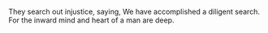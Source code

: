 They search out injustice, saying, We have accomplished a diligent search. For the inward mind and heart of a man are deep.
